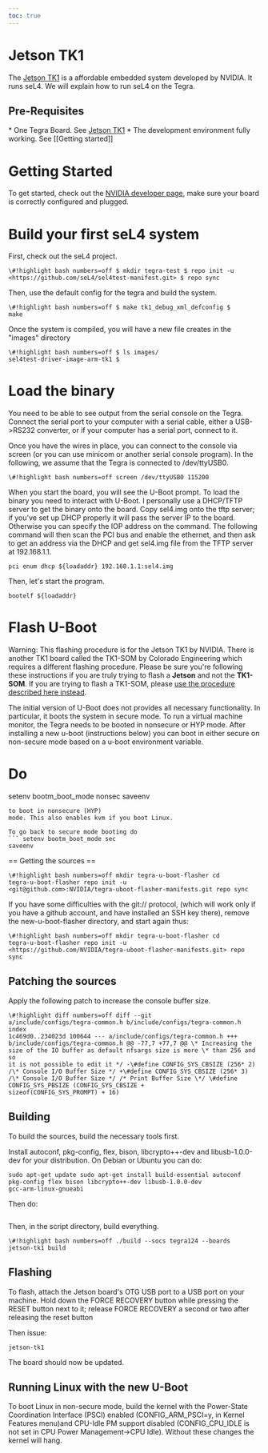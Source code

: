 ```yaml
---
toc: true
---
```


# Jetson TK1

The [Jetson TK1](http://www.nvidia.com/object/jetson-tk1-embedded-dev-kit.html) is a affordable embedded system developed by NVIDIA. It runs
seL4. We will explain how to run seL4 on the Tegra.
 
## Pre-Requisites
\* One Tegra Board.
See
[Jetson TK1](http://www.nvidia.com/object/jetson-tk1-embedded-dev-kit.html) \* The development environment fully working. 
See [[Getting started]]

# Getting Started
 To get started, check out the
[NVIDIA developer
page](https://developer.nvidia.com/embedded-computing), make sure your board is correctly configured and plugged.

# Build your first seL4 system
 First, check out the seL4 project.
```
\#!highlight bash numbers=off $ mkdir tegra-test $ repo init -u
<https://github.com/seL4/sel4test-manifest.git> $ repo sync
```

Then, use the default config for the tegra and build the system.
```
\#!highlight bash numbers=off $ make tk1_debug_xml_defconfig $
make
```

Once the system is compiled, you will have a new file creates in the
"images" directory
```
\#!highlight bash numbers=off $ ls images/
sel4test-driver-image-arm-tk1 $
```

# Load the binary
 You need to be able to see output from the serial
console on the Tegra. Connect the serial port to your computer with a
serial cable, either a USB->RS232 converter, or if your computer has
a serial port, connect to it.

Once you have the wires in place, you can connect to the console via
screen (or you can use minicom or another serial console program). In
the following, we assume that the Tegra is connected to /dev/ttyUSB0.

`\#!highlight bash numbers=off screen /dev/ttyUSB0 115200 `

When you start the board, you will see the U-Boot prompt. To load the
binary you need to interact with U-Boot. I personally use a DHCP/TFTP
server to get the binary onto the board. Copy sel4.img onto the tftp
server; if you've set up DHCP properly it will pass the server IP to the
board. Otherwise you can specify the IOP address on the command. The
following command will then scan the PCI bus and enable the ethernet,
and then ask to get an address via the DHCP and get sel4.img file from
the TFTP server at 192.168.1.1.

` pci enum dhcp ${loadaddr} 192.168.1.1:sel4.img `

Then, let's start the program.

` bootelf ${loadaddr} `

# Flash U-Boot


Warning: This flashing procedure is for the Jetson TK1 by NVIDIA. There
is another TK1 board called the TK1-SOM by Colorado Engineering which
requires a different flashing procedure. Please be sure you're following
these instructions if you are truly trying to flash a **Jetson** and
not the **TK1-SOM**. If you are trying to flash a TK1-SOM, please
[use the
procedure described here instead](https://wiki.sel4.systems/Hardware/CEI_TK1_SOM#U-Boot).

The initial version of U-Boot does not provides all necessary
functionality. In particular, it boots the system in secure mode. To run
a virtual machine monitor, the Tegra needs to be booted in nonsecure or
HYP mode. After installing a new u-boot (instructions below) you can
boot in either secure on non-secure mode based on a u-boot environment
variable.

Do
==

setenv bootm_boot_mode nonsec saveenv
```
to boot in nonsecure (HYP)
mode. This also enables kvm if you boot Linux.

To go back to secure mode booting do
``` setenv bootm_boot_mode sec
saveenv
```
== Getting the sources ==
```
\#!highlight bash numbers=off mkdir tegra-u-boot-flasher cd
tegra-u-boot-flasher repo init -u
<git@github.com>:NVIDIA/tegra-uboot-flasher-manifests.git repo sync
```

If you have some difficulties with the git:// protocol, (which will work
only if you have a github account, and have installed an SSH key there),
remove the new-u-boot-flasher directory, and start again thus:
```
\#!highlight bash numbers=off mkdir tegra-u-boot-flasher cd
tegra-u-boot-flasher repo init -u
<https://github.com/NVIDIA/tegra-uboot-flasher-manifests.git> repo sync
```

## Patching the sources


Apply the following patch to increase the console buffer size.
```
\#!highlight diff numbers=off diff --git
a/include/configs/tegra-common.h b/include/configs/tegra-common.h index
1c469d0..234023d 100644 --- a/include/configs/tegra-common.h +++
b/include/configs/tegra-common.h @@ -77,7 +77,7 @@ \* Increasing the
size of the IO buffer as default nfsargs size is more \* than 256 and so
it is not possible to edit it */ -\#define CONFIG_SYS_CBSIZE (256* 2)
/\* Console I/O Buffer Size */ +\#define CONFIG_SYS_CBSIZE (256* 3)
/\* Console I/O Buffer Size */ /* Print Buffer Size \*/ \#define
CONFIG_SYS_PBSIZE (CONFIG_SYS_CBSIZE +
sizeof(CONFIG_SYS_PROMPT) + 16)
```

## Building
 To build the sources, build the necessary tools first.

Install autoconf, pkg-config, flex, bison, libcrypto++-dev and
libusb-1.0.0-dev for your distribution. On Debian or Ubuntu you can do:
```
sudo apt-get update sudo apt-get install build-essential autoconf
pkg-config flex bison libcrypto++-dev libusb-1.0.0-dev
gcc-arm-linux-gnueabi
```

Then do:
```\#!highlight bash numbers=off cd scripts ./build-tools build
```

Then, in the script directory, build everything.
```
\#!highlight bash numbers=off ./build --socs tegra124 --boards
jetson-tk1 build
```

## Flashing
 To flash, attach the Jetson board's OTG USB port to a USB
port on your machine. Hold down the FORCE RECOVERY button while pressing
the RESET button next to it; release FORCE RECOVERY a second or two
after releasing the reset button

Then issue:
```\#!highlight bash numbers=off ./tegra-uboot-flasher flash
jetson-tk1
```

The board should now be updated.

## Running Linux with the new U-Boot
 To boot Linux in non-secure
mode, build the kernel with the Power-State Coordination Interface
(PSCI) enabled (CONFIG_ARM_PSCI=y, in Kernel Features menu)and
CPU-Idle PM support disabled (CONFIG_CPU_IDLE is not set in CPU Power
Management->CPU Idle). Without these changes the kernel will hang.
